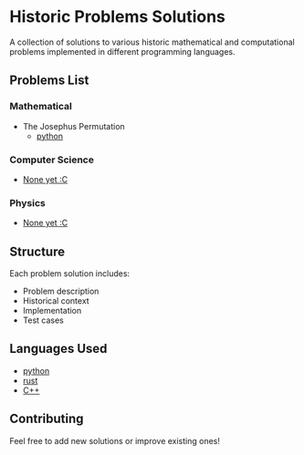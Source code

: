 # Historic Problems Solutions
A collection of solutions to various historic mathematical and computational problems implemented in different programming languages.

## Problems List

### Mathematical
- The Josephus Permutation
  - [python](https://github.com/CaptainMirage/Solved-Historic-Problems/blob/main/Python/The%20Josephus%20Permutation.py)

### Computer Science
- [None yet :C]()

### Physics
- [None yet :C]()

## Structure
Each problem solution includes:
- Problem description
- Historical context
- Implementation
- Test cases

## Languages Used
- [python]()
- [rust]()
- [C++]()

## Contributing
Feel free to add new solutions or improve existing ones!
